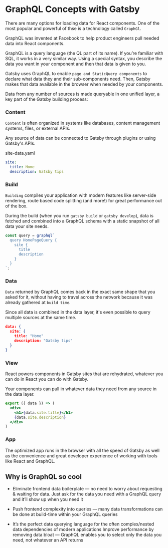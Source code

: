 # GraphQL Concepts with Gatsby

There are many options for loading data for React components. One of the most popular and powerful of thse is a technology called `GraphGl`.

GraphQL was invented at Facebook to help product engineers pull needed data into React components.

GraphQL is a query language (the QL part of its name). If you’re familiar with SQL, it works in a very similar way. Using a special syntax, you describe the data you want in your component and then that data is given to you.

Gatsby uses GraphQL to enable `page and StaticQuery components` to declare what data they and their sub-components need. Then, Gatsby makes that data available in the browser when needed by your components.

Data from any number of sources is made queryable in one unified layer, a key part of the Gatsby building process:

### Content

`Content` is often organized in systems like databases, content management systems, files, or external APIs.

Any source of data can be connected to Gatsby through plugins or using Gatsby's APIs.

site-data.yaml

```yaml
site:
  title: Home
  description: Gatsby tips
```

### Build

`Building` compiles your application with modern features like server-side rendering, route based code splitting (and more!) for great performance out of the box.

During the build (when you run `gatsby build` or `gatsby develop`), data is fetched and combined into a GraphQL schema with a static snapshot of all data your site needs.

```js
const query = graphql`
  query HomePageQuery {
    site {
      title
      description
    }
  }
`;
```

### Data

`Data` returned by GraphQL comes back in the exact same shape that you asked for it, without having to travel across the network because it was already gathered at `build time`.

Since all data is combined in the data layer, it's even possible to query multiple sources at the same time.

```json
data: {
  site: {
    title: "Home"
    description: "Gatsby tips"
  }
}
```

### View

React powers components in Gatsby sites that are rehydrated, whatever you can do in React you can do with Gatsby.

Your components can pull in whatever data they need from any source in the data layer.

```jsx
export ({ data }) => (
  <div>
    <h1>{data.site.title}</h1>
    {data.site.description}
  </div>
)
```

### App

The optimized app runs in the browser with all the speed of Gatsby as well as the convenience and great developer experience of working with tools like React and GraphQL.

## Why is GraphQL so cool

- Eliminate frontend data boilerplate — no need to worry about requesting & waiting for data. Just ask for the data you need with a GraphQL query and it’ll show up when you need it

- Push frontend complexity into queries — many data transformations can be done at build-time within your GraphQL queries

- It’s the perfect data querying language for the often complex/nested data dependencies of modern applications
  Improve performance by removing data bloat — GraphQL enables you to select only the data you need, not whatever an API returns

